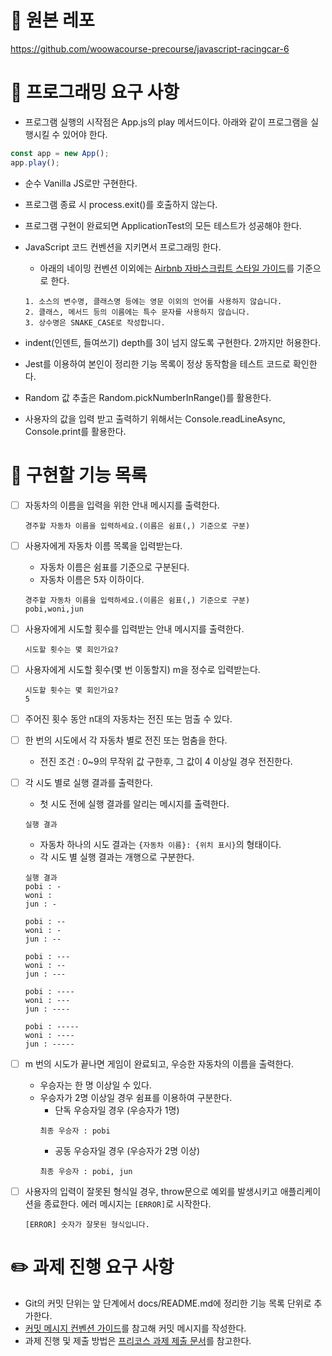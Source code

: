 # 🔗 원본 레포

https://github.com/woowacourse-precourse/javascript-racingcar-6

# 🎯 프로그래밍 요구 사항

- 프로그램 실행의 시작점은 App.js의 play 메서드이다. 아래와 같이 프로그램을 실행시킬 수 있어야 한다.

```js
const app = new App();
app.play();
```

- 순수 Vanilla JS로만 구현한다.
- 프로그램 종료 시 process.exit()를 호출하지 않는다.
- 프로그램 구현이 완료되면 ApplicationTest의 모든 테스트가 성공해야 한다.
- JavaScript 코드 컨벤션을 지키면서 프로그래밍 한다.

  - 아래의 네이밍 컨벤션 이외에는 [Airbnb 자바스크립트 스타일 가이드](https://github.com/airbnb/javascript)를 기준으로 한다.

  ```
  1. 소스의 변수명, 클래스명 등에는 영문 이외의 언어를 사용하지 않습니다.
  2. 클래스, 메서드 등의 이름에는 특수 문자를 사용하지 않습니다.
  3. 상수명은 SNAKE_CASE로 작성합니다.
  ```

- indent(인덴트, 들여쓰기) depth를 3이 넘지 않도록 구현한다. 2까지만 허용한다.
- Jest를 이용하여 본인이 정리한 기능 목록이 정상 동작함을 테스트 코드로 확인한다.
- Random 값 추출은 Random.pickNumberInRange()를 활용한다.
- 사용자의 값을 입력 받고 출력하기 위해서는 Console.readLineAsync, Console.print를 활용한다.

# 🚀 구현할 기능 목록

- [ ] 자동차의 이름을 입력을 위한 안내 메시지를 출력한다.
  ```
  경주할 자동차 이름을 입력하세요.(이름은 쉼표(,) 기준으로 구분)
  ```
- [ ] 사용자에게 자동차 이름 목록을 입력받는다.

  - 자동차 이름은 쉼표를 기준으로 구분된다.
  - 자동차 이름은 5자 이하이다.

  ```
  경주할 자동차 이름을 입력하세요.(이름은 쉼표(,) 기준으로 구분)
  pobi,woni,jun
  ```

- [ ] 사용자에게 시도할 횟수를 입력받는 안내 메시지를 출력한다.

  ```
  시도할 횟수는 몇 회인가요?
  ```

- [ ] 사용자에게 시도할 횟수(몇 번 이동할지) m을 정수로 입력받는다.

  ```
  시도할 횟수는 몇 회인가요?
  5
  ```

- [ ] 주어진 횟수 동안 n대의 자동차는 전진 또는 멈출 수 있다.
- [ ] 한 번의 시도에서 각 자동차 별로 전진 또는 멈춤을 한다.
  - 전진 조건 : 0~9의 무작위 값 구한후, 그 값이 4 이상일 경우 전진한다.
- [ ] 각 시도 별로 실행 결과를 출력한다.

  - 첫 시도 전에 실행 결과를 알리는 메시지를 출력한다.

  ```
  실행 결과
  ```

  - 자동차 하나의 시도 결과는 `{자동차 이름}: {위치 표시}`의 형태이다.
  - 각 시도 별 실행 결과는 개행으로 구분한다.

  ```
  실행 결과
  pobi : -
  woni :
  jun : -

  pobi : --
  woni : -
  jun : --

  pobi : ---
  woni : --
  jun : ---

  pobi : ----
  woni : ---
  jun : ----

  pobi : -----
  woni : ----
  jun : -----
  ```

- [ ] m 번의 시도가 끝나면 게임이 완료되고, 우승한 자동차의 이름을 출력한다.
  - 우승자는 한 명 이상일 수 있다.
  - 우승자가 2명 이상일 경우 쉼표를 이용하여 구분한다.
    - 단독 우승자일 경우 (우승자가 1명)
    ```
    최종 우승자 : pobi
    ```
    - 공동 우승자일 경우 (우승자가 2명 이상)
    ```
    최종 우승자 : pobi, jun
    ```
- [ ] 사용자의 입력이 잘못된 형식일 경우, throw문으로 예외를 발생시키고 애플리케이션을 종료한다. 에러 메시지는 `[ERROR]`로 시작한다.

  ```
  [ERROR] 숫자가 잘못된 형식입니다.
  ```

# ✏️ 과제 진행 요구 사항

- Git의 커밋 단위는 앞 단계에서 docs/README.md에 정리한 기능 목록 단위로 추가한다.
- [커밋 메시지 컨벤션 가이드](https://gist.github.com/stephenparish/9941e89d80e2bc58a153)를 참고해 커밋 메시지를 작성한다.
- 과제 진행 및 제출 방법은 [프리코스 과제 제출 문서](https://github.com/woowacourse/woowacourse-docs/tree/main/precourse)를 참고한다.
